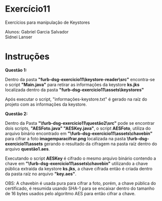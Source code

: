 # Exercício11

Exercícios para manipulação de Keystores

Alunos: Gabriel Garcia Salvador   
        Sidnei Lanser


# Instruções
**Questão 1:**

Dentro da pasta **"furb-dsg-exercicio11\keystore-reader\src"** encontra-se o script **"Main.java"** para retirar as informações da keystore **ks.jks** localizada dentro da pasta **"furb-dsg-exercicio11\assets\keystores"**

Após executar o script,  "informações-keystore.txt" é gerado na raíz do projeto com as informações da keystore.

**Questão 2:**

Dentro da Pasta **"\furb-dsg-exercicio11\questão2\src"** pode se encontrar dois scripts, **"AESFoto.java" "AESKey.java"**, o script **AESFoto**, utiliza do arquivo binário encontrado em **"\furb-dsg-exercicio11\assets\chavebin"** para cifrar a foto **imagemparacifrar.png** localizada na pasta **\furb-dsg-exercicio11\assets** gerando o resultado da cifragem na pasta raíz dentro do arquivo **questão1.aes**.

Executando o script **AESKey** é cifrado o mesmo arquivo binário contendo a chave em **"\furb-dsg-exercicio11\assets\chavebin"** utilizando a chave pública extraída da keystore **ks.jks**, a chave cifrada então é criada dentro da pasta raíz no arquivo **"key.aes"**.

OBS: A chavebin é usada pura para cifrar a foto, porém, a chave pública do certificado, é resumida usando SHA-1 para se encaixar dentro do tamanho de 16 bytes usados pelo algoritmo AES para então cifrar a chave.
